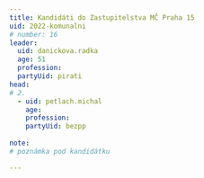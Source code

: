 ```yaml
---
title: Kandidáti do Zastupitelstva MČ Praha 15
uid: 2022-komunalni
# number: 16
leader:
  uid: danickova.radka
  age: 51
  profession: 
  partyUid: pirati
head:
# 2.
  - uid: petlach.michal
    age: 
    profession: 
    partyUid: bezpp
    
note: 
# poznámka pod kandidátku

---
```

